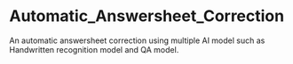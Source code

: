 # Automatic_Answersheet_Correction
An automatic answersheet correction using multiple AI model such as Handwritten recognition model and QA model.
